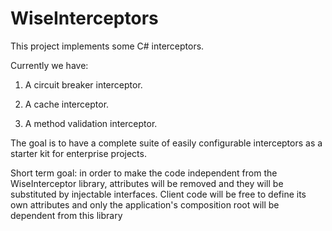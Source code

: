 # WiseInterceptors

This project implements some C# interceptors.

Currently we have:

 1. A circuit breaker interceptor. 
 
 2. A cache interceptor.

 3. A method validation interceptor.

The goal is to have a complete suite of easily configurable interceptors as a starter kit for enterprise projects.

Short term goal: in order to make the code independent from the WiseInterceptor library, 
attributes will be removed and they will be substituted by injectable interfaces. Client code will be free 
to define its own attributes and only the application's composition root will be dependent from this library